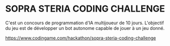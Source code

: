 # SOPRA STERIA CODING CHALLENGE
C'est un concours de programmation d'IA multijoueur de 10 jours. L'objectif du jeu est de développer un bot autonome capable de jouer à un jeu donné.

https://www.codingame.com/hackathon/sopra-steria-coding-challenge
